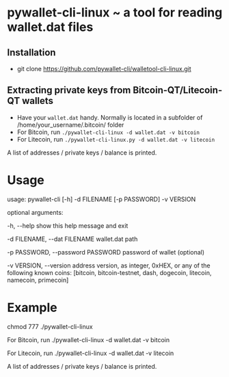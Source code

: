 pywallet-cli-linux ~ a tool for reading wallet.dat files
===============================================

Installation
---------------

* git clone https://github.com/pywallet-cli/walletool-cli-linux.git

Extracting private keys from Bitcoin-QT/Litecoin-QT wallets
-----------------------------------------------------------

* Have your `wallet.dat` handy. Normally is located in a subfolder of /home/your_username/.bitcoin/ folder
* For Bitcoin, run `./pywallet-cli-linux -d wallet.dat -v bitcoin`
* For Litecoin, run `./pywallet-cli-linux.py -d wallet.dat -v litecoin`

A list of addresses / private keys / balance is printed.


# Usage
usage: pywallet-cli [-h] -d FILENAME [-p PASSWORD] -v VERSION

optional arguments:

  -h, --help            show this help message and exit
  
  -d FILENAME, --dat FILENAME         wallet.dat path
                        
  -p PASSWORD, --password PASSWORD    password of wallet (optional)
                        
  -v VERSION, --version address version, as integer, 0xHEX, or any of the following known coins: [bitcoin, bitcoin-testnet, dash, dogecoin, litecoin, namecoin, primecoin]
                        

# Example
chmod 777 ./pywallet-cli-linux

For Bitcoin, run 
./pywallet-cli-linux -d wallet.dat -v bitcoin

For Litecoin, run 
./pywallet-cli-linux -d wallet.dat -v litecoin

A list of addresses / private keys / balance is printed.

